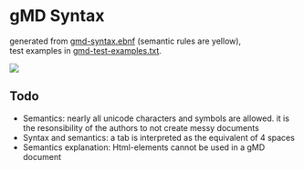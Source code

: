 # gMD Syntax

generated from [gmd-syntax.ebnf](./gmd-syntax.ebnf) (semantic rules are yellow),   
test examples in [gmd-test-examples.txt](./gmd-test-examples.txt).

![](https://www.plantuml.com/plantuml/proxy?fmt=svg&cache=no&src=https://raw.githubusercontent.com/volkerdoerr/gmd/main/gmd-syntax.ebnf)

## Todo

- Semantics: nearly all unicode characters and symbols are allowed. it is the resonsibility of the authors to not create messy documents
- Syntax and semantics: a tab is interpreted as the equivalent of 4 spaces
- Semantics explanation: Html-elements cannot be used in a gMD document









